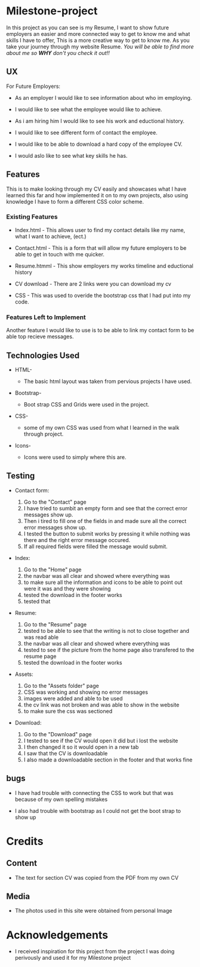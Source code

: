 # Milestone-project

In this project as you can see is my Resume, I want to show future employers an easier and more connected
way to get to know me and what skills I have to offer, This is a more creative way to get to know me. As
you take your journey through my website Resume. _You will be able to find more about me so **WHY** don't you
check it out!!_ 

## UX
For Future Employers:

* As an employer I would like to see information about who im employing.

* I would like to see what the employee would like to achieve.

* As i am hiring him I would like to see his work and eductional history.

* I would like to see different form of contact the employee.

* I would like to be able to download a hard copy of the employee CV.

* I would aslo like to see what key skills he has.

## Features

This is to make looking through my CV easily and showcases what I have learned this far and how 
implemented it on to my own projects, also using knowledge I have to form a different CSS color scheme.

### Existing Features

* Index.html - This allows user to find my contact details like my name, what I want to achieve, (ect.)

* Contact.html - This is a form that will allow my future employers to be able to get in touch with me quicker.

* Resume.htmml - This show employers my works timeline and eductional history

* CV download - There are 2 links were you can download my cv 

* CSS - This was used to overide the bootstrap css that I had put into my code.

### Features Left to Implement
Another feature I would like to use is to be able to link my contact form to be able top recieve messages.

## Technologies Used

* HTML-
   * The basic html layout was taken from pervious projects I have used.

* Bootstrap-
   * Boot strap CSS and Grids were used in the project.

* CSS-
   * some of my own CSS was used from what I learned in the walk through project.

* Icons-
    * Icons were used to simply where this are.

## Testing

* Contact form:
   1. Go to the "Contact" page
   2. I have tried to sumbit an empty form and see that the correct error messages show up.
   3. Then i tired to fill one of the fields in and made sure all the correct error messages show up.
   4. I tested the button to submit works by pressing it while nothing was there and the right error message occured.
   5. If all required fields were filled the message would submit.

* Index:
   1. Go to the "Home" page
   2. the navbar was all clear and showed where everything was
   3. to make sure all the information and icons to be able to point out were it was and they were showing
   4. tested the download in the footer works
   5. tested that 

* Resume:
   1. Go to the "Resume" page
   2. tested to be able to see that the writing is not to close together and was read able
   3. the navbar was all clear and showed where everything was
   4. tested to see if the picture from the home page also transfered to the resume page
   5. tested the download in the footer works

* Assets:
   1. Go to the "Assets folder" page
   2. CSS was working and showing no error messages
   3. images were added and able to be used
   4. the cv link was not broken and was able to show in the website
   5. to make sure the css was sectioned

* Download:
   1. Go to the "Download" page
   2. I tested to see if the CV would open it did but i lost the website
   3. I then changed it so it would open in a new tab
   4. I saw that the CV is downloadable
   5. I also made a downloadable section in the footer and that works fine

## bugs
   
   * I have had trouble with connecting the CSS to work but that was because of my own spelling mistakes

   * I also had trouble with bootstrap as I could not get the boot strap to show up  

# Credits

## Content
   
   * The text for section CV was copied from the PDF from my own CV

## Media
   
   * The photos used in this site were obtained from personal Image
# Acknowledgements
   
   * I received inspiration for this project from the project I was doing perivously and used it for my Milestone project